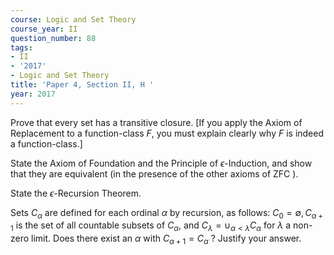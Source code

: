 ```yaml
---
course: Logic and Set Theory
course_year: II
question_number: 88
tags:
- II
- '2017'
- Logic and Set Theory
title: 'Paper 4, Section II, H '
year: 2017
---
```




Prove that every set has a transitive closure. [If you apply the Axiom of Replacement to a function-class $F$, you must explain clearly why $F$ is indeed a function-class.]

State the Axiom of Foundation and the Principle of $\epsilon$-Induction, and show that they are equivalent (in the presence of the other axioms of $\mathrm{ZFC}$ ).

State the $\epsilon$-Recursion Theorem.

Sets $C_{\alpha}$ are defined for each ordinal $\alpha$ by recursion, as follows: $C_{0}=\emptyset, C_{\alpha+1}$ is the set of all countable subsets of $C_{\alpha}$, and $C_{\lambda}=\cup_{\alpha<\lambda} C_{\alpha}$ for $\lambda$ a non-zero limit. Does there exist an $\alpha$ with $C_{\alpha+1}=C_{\alpha}$ ? Justify your answer.